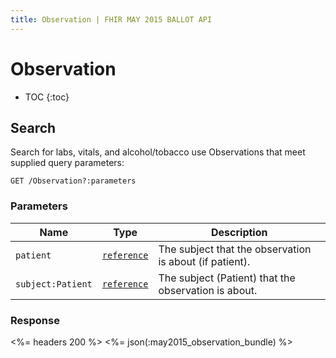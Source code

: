 ```yaml
---
title: Observation | FHIR MAY 2015 BALLOT API
---
```


# Observation

* TOC
{:toc}

## Search

Search for labs, vitals, and alcohol/tobacco use Observations that meet supplied query parameters:

    GET /Observation?:parameters

### Parameters

 Name            | Type                                                           | Description
-----------------|----------------------------------------------------------------|-------------------------------------------------------
`patient`        |[`reference`](http://hl7.org/fhir/2015May/search.html#reference)| The subject that the observation is about (if patient).
`subject:Patient`|[`reference`](http://hl7.org/fhir/2015May/search.html#reference)| The subject (Patient) that the observation is about.

### Response

<%= headers 200 %>
<%= json(:may2015_observation_bundle) %>
